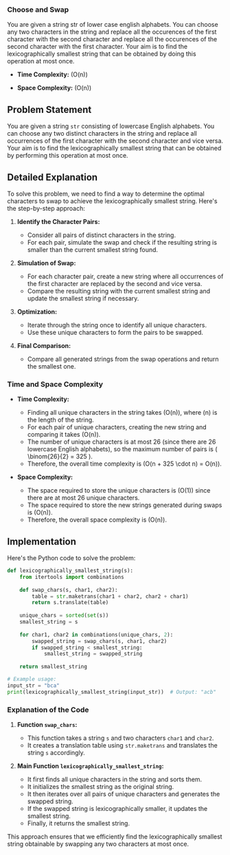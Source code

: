 ### Choose and Swap

You are given a string str of lower case english alphabets. You can choose any two characters in the string and replace all the occurences of the first character with the second character and replace all the occurences of the second character with the first character. Your aim is to find the lexicographically smallest string that can be obtained by doing this operation at most once.

- **Time Complexity:** \(O(n)\)

- **Space Complexity:** \(O(n)\)

## Problem Statement

You are given a string `str` consisting of lowercase English alphabets. You can choose any two distinct characters in the string and replace all occurrences of the first character with the second character and vice versa. Your aim is to find the lexicographically smallest string that can be obtained by performing this operation at most once.

## Detailed Explanation

To solve this problem, we need to find a way to determine the optimal characters to swap to achieve the lexicographically smallest string. Here's the step-by-step approach:

1. **Identify the Character Pairs:**
   - Consider all pairs of distinct characters in the string.
   - For each pair, simulate the swap and check if the resulting string is smaller than the current smallest string found.

2. **Simulation of Swap:**
   - For each character pair, create a new string where all occurrences of the first character are replaced by the second and vice versa.
   - Compare the resulting string with the current smallest string and update the smallest string if necessary.

3. **Optimization:**
   - Iterate through the string once to identify all unique characters.
   - Use these unique characters to form the pairs to be swapped.

4. **Final Comparison:**
   - Compare all generated strings from the swap operations and return the smallest one.

### Time and Space Complexity

- **Time Complexity:**
  - Finding all unique characters in the string takes \(O(n)\), where \(n\) is the length of the string.
  - For each pair of unique characters, creating the new string and comparing it takes \(O(n)\).
  - The number of unique characters is at most 26 (since there are 26 lowercase English alphabets), so the maximum number of pairs is \( \binom{26}{2} = 325 \).
  - Therefore, the overall time complexity is \(O(n + 325 \cdot n) = O(n)\).

- **Space Complexity:**
  - The space required to store the unique characters is \(O(1)\) since there are at most 26 unique characters.
  - The space required to store the new strings generated during swaps is \(O(n)\).
  - Therefore, the overall space complexity is \(O(n)\).

## Implementation

Here's the Python code to solve the problem:

```python
def lexicographically_smallest_string(s):
    from itertools import combinations
    
    def swap_chars(s, char1, char2):
        table = str.maketrans(char1 + char2, char2 + char1)
        return s.translate(table)
    
    unique_chars = sorted(set(s))
    smallest_string = s
    
    for char1, char2 in combinations(unique_chars, 2):
        swapped_string = swap_chars(s, char1, char2)
        if swapped_string < smallest_string:
            smallest_string = swapped_string
    
    return smallest_string

# Example usage:
input_str = "bca"
print(lexicographically_smallest_string(input_str))  # Output: "acb"
```

### Explanation of the Code

1. **Function `swap_chars`:**
   - This function takes a string `s` and two characters `char1` and `char2`.
   - It creates a translation table using `str.maketrans` and translates the string `s` accordingly.

2. **Main Function `lexicographically_smallest_string`:**
   - It first finds all unique characters in the string and sorts them.
   - It initializes the smallest string as the original string.
   - It then iterates over all pairs of unique characters and generates the swapped string.
   - If the swapped string is lexicographically smaller, it updates the smallest string.
   - Finally, it returns the smallest string.

This approach ensures that we efficiently find the lexicographically smallest string obtainable by swapping any two characters at most once.